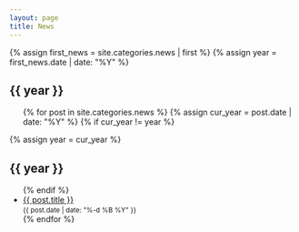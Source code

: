 ```yaml
---
layout: page
title: News
---
```


{% assign first_news = site.categories.news | first %}
{% assign year = first_news.date | date: "%Y" %}

<h2>{{ year }}</h2>
<ul class="list-page">
{% for post in site.categories.news %}
	{% assign cur_year = post.date | date: "%Y" %}
	{% if cur_year != year %}
</ul>
		{% assign year = cur_year %} 
<h2>{{ year }}</h2>
<ul class="list-page">
	{% endif %}
	<li>
      <a href="{{ post.url }}">{{ post.title }}</a><br/>
      <small>{{ post.date | date: "%-d %B %Y" }}</small>
    </li>
{% endfor %}
</ul>
